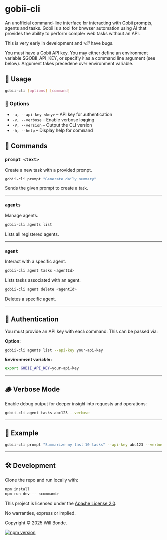 # gobii-cli

An unofficial command-line interface for interacting with [Gobii](https://getgobii.com) prompts, agents and tasks. Gobii is a tool for browser automation using AI that provides the ability to perform complex web tasks without an API.

This is very early in development and *will* have bugs. 

You must have a Gobii API key. You may either define an environment variable $GOBII_API_KEY, or specifiy it as a command line argument (see below). Argument takes precedene over environment variable.

## 🚀 Usage

```bash
gobii-cli [options] [command]
```

### 🔧 Options

- `-a, --api-key <key>` – API key for authentication
- `-v, --verbose` – Enable verbose logging
- `-V, --version` – Output the CLI version
- `-h, --help` – Display help for command

## 🧭 Commands

### `prompt <text>`

Create a new task with a provided prompt.

```bash
gobii-cli prompt "Generate daily summary"
```

Sends the given prompt to create a task.

---

### `agents`

Manage agents.

```bash
gobii-cli agents list
```

Lists all registered agents.

---

### `agent`

Interact with a specific agent.

```bash
gobii-cli agent tasks <agentId>
```

Lists tasks associated with an agent.

```bash
gobii-cli agent delete <agentId>
```

Deletes a specific agent.

---

## 🔐 Authentication

You must provide an API key with each command. This can be passed via:

**Option:**

```bash
gobii-cli agents list --api-key your-api-key
```

**Environment variable:**

```bash
export GOBII_API_KEY=your-api-key
```

---

## 🪵 Verbose Mode

Enable debug output for deeper insight into requests and operations:

```bash
gobii-cli agent tasks abc123 --verbose
```

---

## 🧪 Example

```bash
gobii-cli prompt "Summarize my last 10 tasks" --api-key abc123 --verbose
```

---

## 🛠 Development

Clone the repo and run locally with:

```bash
npm install
npm run dev -- <command>
```

This project is licensed under the [Apache License 2.0](LICENSE).

No warranties, express or implied.

Copyright © 2025 Will Bonde.

[![npm version](https://badge.fury.io/js/gobii-cli.svg)](https://www.npmjs.com/package/gobii-cli)
